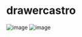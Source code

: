 # drawercastro


![image](https://github.com/CastroNancy/my_drawer_Castro/assets/143777514/54a75eb2-637a-442b-9ac4-8c6616a64ff1)
![image](https://github.com/CastroNancy/my_drawer_Castro/assets/143777514/c2a95777-3462-4547-8f14-ac3c91802ca7)
